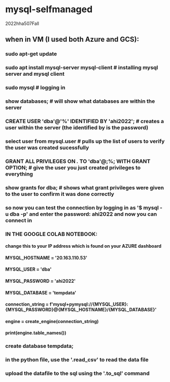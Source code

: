# mysql-selfmanaged

2022hha507Fall

## when in VM (I used both Azure and GCS):
### sudo apt-get update
### sudo apt install mysql-server mysql-client # installing mysql server and mysql client
### sudo mysql # logging in
### show databases; # will show what databases are within the server
### CREATE USER 'dba'@'%' IDENTIFIED BY 'ahi2022'; # creates a user within the server (the identified by is the password)
### select user from mysql.user # pulls up the list of users to verify the user was created sucessfully
### GRANT ALL PRIVILEGES ON *.* TO 'dba'@;%; WITH GRANT OPTION; # give the user you just created privileges to everything
### show grants for dba; # shows what grant privileges were given to the user to confirm it was done correctly
### so now you can test the connection by logging in as '$ mysql -u dba -p' and enter the password: ahi2022 and now you can connect in
### IN THE GOOGLE COLAB NOTEBOOK:
#### change this to your IP address which is found on your AZURE dashboard
#### MYSQL_HOSTNAME = '20.163.110.53'
#### MYSQL_USER = 'dba'
#### MYSQL_PASSWORD = 'ahi2022'
#### MYSQL_DATABASE = 'tempdata'
#### connection_string = f'mysql+pymysql://{MYSQL_USER}:{MYSQL_PASSWORD}@{MYSQL_HOSTNAME}/{MYSQL_DATABASE}'
#### engine = create_engine(connection_string)
#### print(engine.table_names())
### create database tempdata;
### in the python file, use the '.read_csv' to read the data file 
### upload the datafile to the sql using the '.to_sql' command
